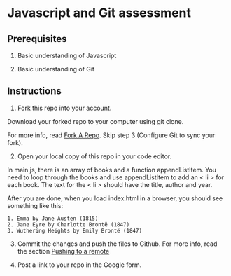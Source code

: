 # Javascript and Git assessment

## Prerequisites

1) Basic understanding of Javascript

2) Basic understanding of Git

## Instructions

1) Fork this repo into your account.

Download your forked repo to your computer using git clone.

For more info, read [Fork A Repo](https://help.github.com/articles/fork-a-repo/). Skip step 3 (Configure Git to sync your fork).

2) Open your local copy of this repo in your code editor.

In main.js, there is an array of books and a function appendListItem.
You need to loop through the books and use appendListItem to add an < li >
for each book. The text for the < li > should have the title, author and year.

After you are done, when you load index.html in a browser, you should see something like this:

```
1. Emma by Jane Austen (1815)
2. Jane Eyre by Charlotte Brontë (1847)
3. Wuthering Heights by Emily Brontë (1847)
```

3) Commit the changes and push the files to Github. For more info, read the section [Pushing to a remote](https://help.github.com/articles/pushing-to-a-remote/)

4) Post a link to your repo in the Google form.
